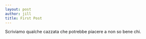 ```yaml
---
layout: post
author: jill
title: First Post
---
```


Scriviamo qualche cazzata che potrebbe piacere a non so bene chi.